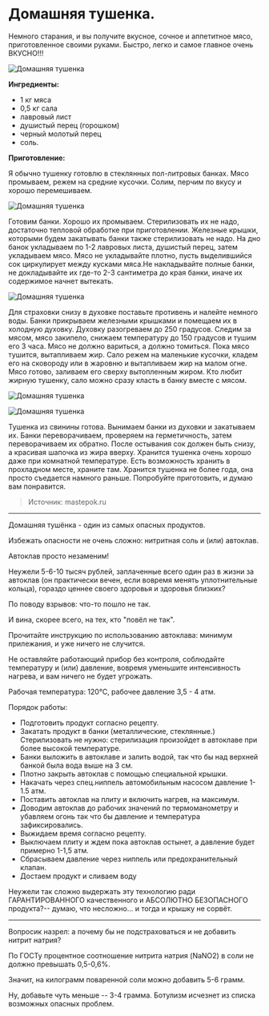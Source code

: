# Домашняя тушенка.
Немного старания, и вы получите вкусное, сочное и аппетитное мясо, приготовленное своими руками. Быстро, легко и самое главное очень ВКУСНО!!!

![Домашняя тушенка](/images/Kulinar/Myaso/tushenka_001.jpg 'Домашняя тушенка')

**Ингредиенты:**

- 1 кг мяса
- 0,5 кг сала
- лавровый лист
- душистый перец (горошком)
- черный молотый перец
- соль.

**Приготовление:**

Я обычно тушенку готовлю в стеклянных пол-литровых банках. Мясо промываем, режем на средние кусочки. Солим, перчим по вкусу и хорошо перемешиваем.

![Домашняя тушенка](/images/Kulinar/Myaso/tushenka_002.jpg 'Домашняя тушенка')

Готовим банки. Хорошо их промываем. Стерилизовать их не надо, достаточно тепловой обработке при приготовлении. Железные крышки, которыми будем закатывать банки также стерилизовать не надо. На дно банок укладываем по 1-2 лавровых листа, душистый перец, затем укладываем мясо. Мясо не укладывайте плотно, пусть выделившийся сок циркулирует между кусками мяса.Не накладывайте полные банки, не докладывайте их где-то 2-3 сантиметра до края банки, иначе их содержимое начнет вытекать.

![Домашняя тушенка](/images/Kulinar/Myaso/tushenka_003.jpg 'Домашняя тушенка')

Для страховки снизу в духовке поставьте противень и налейте немного воды. Банки прикрываем железными крышками и помещаем их в холодную духовку. Духовку разогреваем до 250 градусов. Следим за мясом, мясо закипело, снижаем температуру до 150 градусов и тушим его 3 часа. Мясо не должно вариться, а должно томиться. Пока мясо тушится, вытапливаем жир. Сало режем на маленькие кусочки, кладем его на сковороду или в жаровню и вытапливаем жир на малом огне. Мясо готово, заливаем его сверху вытопленным жиром. Кто любит жирную тушенку, сало можно сразу класть в банку вместе с мясом.

![Домашняя тушенка](/images/Kulinar/Myaso/tushenka_004.jpg 'Домашняя тушенка')

![Домашняя тушенка](/images/Kulinar/Myaso/tushenka_005.jpg 'Домашняя тушенка')

Тушенка из свинины готова. Вынимаем банки из духовки и закатываем их. Банки переворачиваем, проверяем на герметичность, затем переворачиваем их обратно. После остывания сок должен быть снизу, а красивая шапочка из жира вверху. Хранится тушенка очень хорошо даже при комнатной температуре. Есть возможность хранить в прохладном месте, храните там. Хранится тушенка не более года, она просто съедается намного раньше. Попробуйте приготовить, и думаю вам понравится.

> Источник: mastepok.ru

---
Домашняя тушёнка - один из самых опасных продуктов.

Избежать опасности не очень сложно: нитритная соль и (или) автоклав.

Автоклав просто незаменим!

Неужели 5-6-10 тысяч рублей, заплаченные всего один раз в жизни за автоклав (он практически вечен, если вовремя менять уплотнительные кольца), гораздо ценнее своего здоровья и здоровья близких?

По поводу взрывов: что-то пошло не так.

И вина, скорее всего, на тех, кто "повёл не так".

Прочитайте инструкцию по использованию автоклава: минимум прилежания, и уже ничего не случится.

Не оставляйте работающий прибор без контроля, соблюдайте температуру и (или) давление, вовремя уменьшите интенсивность нагрева, и вам ничего не будет угрожать.

Рабочая температура: 120℃, рабочее давление 3,5 - 4 атм.

Порядок работы:

- Подготовить продукт согласно рецепту.
- Закатать продукт в банки (металлические, стеклянные.) Стерилизовать не нужно: стерилизация произойдет в автоклаве при более высокой температуре.
- Банки выложить в автоклаве и залить водой, так что бы над верхней банкой была вода выше на 3 см.
- Плотно закрыть автоклав с помощью специальной крышки.
- Накачать через спец.ниппель автомобильным насосом давление 1-1.5 атм.
- Поставить автоклав на плиту и включить нагрев, на максимум.
- Доводим автоклав до рабочих значений по термоманометру и убавляем огонь так что бы давление и температура зафиксировались.
- Выжидаем время согласно рецепту.
- Выключаем плиту и ждем пока автоклав остынет, а давление будет примерно 1-1,5 атм.
- Сбрасываем давление через ниппель или предохранительный клапан.
- Достаем продукт и сливаем воду

Неужели так сложно выдержать эту технологию ради ГАРАНТИРОВАННОГО качественного и АБСОЛЮТНО БЕЗОПАСНОГО продукта?-- думаю, что несложно... и тогда и крышку не сорвёт. 

---
Вопросик назрел: а почему бы не подстраховаться и не добавить нитрит натрия?

По ГОСТу процентное соотношение нитрита натрия (NaNO2) в соли не должно превышать 0,5-0,6%.

Значит, на килограмм поваренной соли можно добавить 5-6 грамм.

Ну, добавьте чуть меньше -- 3-4 грамма. Ботулизм исчезнет из списка возможных опасных проблем. 
